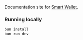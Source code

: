 Documentation site for [Smart Wallet](https://github.com/coinbase/smart-wallet).

### Running locally 
```bash
bun install 
bun run dev
```
